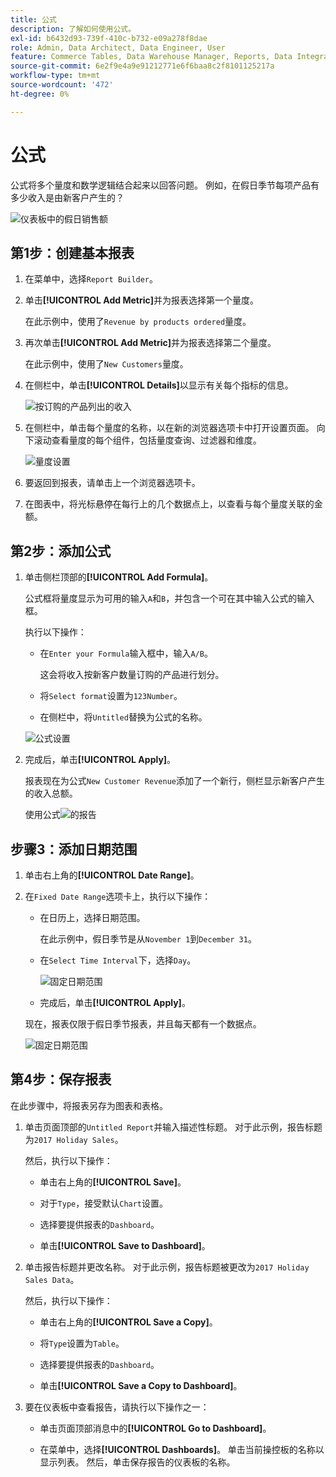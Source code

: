 ```yaml
---
title: 公式
description: 了解如何使用公式。
exl-id: b6432d93-739f-410c-b732-e09a278f8dae
role: Admin, Data Architect, Data Engineer, User
feature: Commerce Tables, Data Warehouse Manager, Reports, Data Integration
source-git-commit: 6e2f9e4a9e91212771e6f6baa8c2f8101125217a
workflow-type: tm+mt
source-wordcount: '472'
ht-degree: 0%

---
```


# 公式

公式将多个量度和数学逻辑结合起来以回答问题。 例如，在假日季节每项产品有多少收入是由新客户产生的？

![仪表板中的假日销售额](../../assets/magento-bi-report-builder-revenue-by-products-formula-report-holiday-sales-dashboard.png)

## 第1步：创建基本报表

1. 在菜单中，选择`Report Builder`。

1. 单击&#x200B;**[!UICONTROL Add Metric]**&#x200B;并为报表选择第一个量度。

   在此示例中，使用了`Revenue by products ordered`量度。

1. 再次单击&#x200B;**[!UICONTROL Add Metric]**&#x200B;并为报表选择第二个量度。

   在此示例中，使用了`New Customers`量度。

1. 在侧栏中，单击&#x200B;**[!UICONTROL Details]**&#x200B;以显示有关每个指标的信息。

   ![按订购的产品列出的收入](../../assets/magento-bi-report-builder-revenue-by-products.png)

1. 在侧栏中，单击每个量度的名称，以在新的浏览器选项卡中打开设置页面。 向下滚动查看量度的每个组件，包括量度查询、过滤器和维度。

   ![量度设置](../../assets/magento-bi-report-builder-revenue-by-products-metric-detail.png)

1. 要返回到报表，请单击上一个浏览器选项卡。

1. 在图表中，将光标悬停在每行上的几个数据点上，以查看与每个量度关联的金额。

## 第2步：添加公式

1. 单击侧栏顶部的&#x200B;**[!UICONTROL Add Formula]**。

   公式框将量度显示为可用的输入`A`和`B`，并包含一个可在其中输入公式的输入框。

   执行以下操作：

   * 在`Enter your Formula`输入框中，输入`A/B`。

     这会将收入按新客户数量订购的产品进行划分。

   * 将`Select format`设置为`123Number`。

   * 在侧栏中，将`Untitled`替换为公式的名称。

   ![公式设置](../../assets/magento-bi-report-builder-revenue-by-products-add-formula-detail.png)

1. 完成后，单击&#x200B;**[!UICONTROL Apply]**。

   报表现在为公式`New Customer Revenue`添加了一个新行，侧栏显示新客户产生的收入总额。

   使用公式![的](../../assets/magento-bi-report-builder-revenue-by-products-formula-report.png)报告

## 步骤3：添加日期范围

1. 单击右上角的&#x200B;**[!UICONTROL Date Range]**。

1. 在`Fixed Date Range`选项卡上，执行以下操作：

   * 在日历上，选择日期范围。

     在此示例中，假日季节是从`November 1`到`December 31`。

   * 在`Select Time Interval`下，选择`Day`。

     ![固定日期范围](../../assets/magento-bi-report-builder-revenue-by-products-formula-report-fixed-date-range.png)

   * 完成后，单击&#x200B;**[!UICONTROL Apply]**。

   现在，报表仅限于假日季节报表，并且每天都有一个数据点。

   ![固定日期范围](../../assets/magento-bi-report-builder-revenue-by-products-formula-report-fixed-date-range-report.png)

## 第4步：保存报表

在此步骤中，将报表另存为图表和表格。

1. 单击页面顶部的`Untitled Report`并输入描述性标题。 对于此示例，报告标题为`2017 Holiday Sales`。

   然后，执行以下操作：

   * 单击右上角的&#x200B;**[!UICONTROL Save]**。

   * 对于`Type`，接受默认`Chart`设置。

   * 选择要提供报表的`Dashboard`。

   * 单击&#x200B;**[!UICONTROL Save to Dashboard]**。

1. 单击报告标题并更改名称。 对于此示例，报告标题被更改为`2017 Holiday Sales Data`。

   然后，执行以下操作：

   * 单击右上角的&#x200B;**[!UICONTROL Save a Copy]**。

   * 将`Type`设置为`Table`。

   * 选择要提供报表的`Dashboard`。

   * 单击&#x200B;**[!UICONTROL Save a Copy to Dashboard]**。

1. 要在仪表板中查看报告，请执行以下操作之一：

   * 单击页面顶部消息中的&#x200B;**[!UICONTROL Go to Dashboard]**。

   * 在菜单中，选择&#x200B;**[!UICONTROL Dashboards]**。 单击当前操控板的名称以显示列表。 然后，单击保存报告的仪表板的名称。
